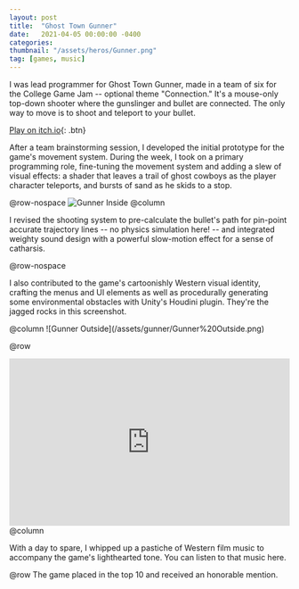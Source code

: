 ```yaml
---
layout: post
title:  "Ghost Town Gunner"
date:   2021-04-05 00:00:00 -0400
categories: 
thumbnail: "/assets/heros/Gunner.png"
tag: [games, music]
---
```

I was lead programmer for Ghost Town Gunner, made in a team of six for the College Game Jam -- optional theme "Connection." It's a mouse-only top-down shooter where the gunslinger and bullet are connected. The only way to move is to shoot and teleport to your bullet.

[Play on itch.io](https://vluk1.itch.io/ghost-town-gunner){: .btn}

After a team brainstorming session, I developed the initial prototype for the game's movement system. During the week, I took on a primary programming role, fine-tuning the movement system and adding a slew of visual effects: a shader that leaves a trail of ghost cowboys as the player character teleports, and bursts of sand as he skids to a stop. 

@row-nospace
![Gunner Inside](/assets/gunner/Gunner%20Inside.png)
@column
<p class="pbox">I revised the shooting system to pre-calculate the bullet's path for pin-point accurate trajectory lines -- no physics simulation here! -- and integrated weighty sound design with a powerful slow-motion effect for a sense of catharsis.</p>

@row-nospace
<p class="pbox">I also contributed to the game's cartoonishly Western visual identity, crafting the menus and UI elements as well as procedurally generating some environmental obstacles with Unity's Houdini plugin. They're the jagged rocks in this screenshot.</p>
@column
![Gunner Outside](/assets/gunner/Gunner%20Outside.png)

@row
<iframe width="100%" height="300" scrolling="no" frameborder="no" allow="autoplay" src="https://w.soundcloud.com/player/?url=https%3A//api.soundcloud.com/tracks/1558050223&color=%236c6c73&auto_play=false&hide_related=false&show_comments=true&show_user=true&show_reposts=false&show_teaser=true&visual=true"></iframe>
@column
<p class="pbox">With a day to spare, I whipped up a pastiche of Western film music to accompany the game's lighthearted tone. You can listen to that music here.</p>

@row
The game placed in the top 10 and received an honorable mention.